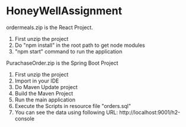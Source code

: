 # HoneyWellAssignment

ordermeals.zip is the React Project.
1. First unzip the project
2. Do "npm install" in the root path to get node modules
3. "npm start" command to run the application


PurachaseOrder.zip is the Spring Boot Project
1. First unzip the project
2. Import in your IDE
3. Do Maven Update project
4. Build the Maven Project
5. Run the main application
6. Execute the Scripts in resource file "orders.sql"
7. You can see the data using following URL: http://localhost:9001/h2-console

